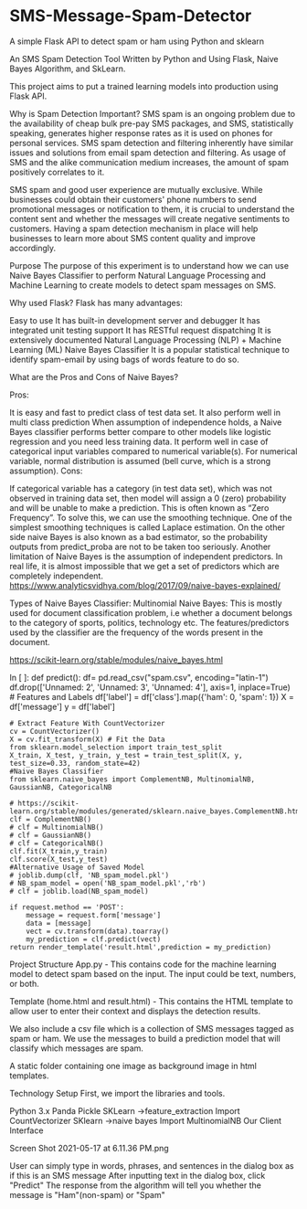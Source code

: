 # SMS-Message-Spam-Detector
A simple Flask API to detect spam or ham using Python and sklearn

An SMS Spam Detection Tool Written by Python and Using Flask, Naive Bayes Algorithm, and SkLearn.

This project aims to put a trained learning models into production using Flask API.

Why is Spam Detection Important?
SMS spam is an ongoing problem due to the availability of cheap bulk pre-pay SMS packages, and SMS, statistically speaking, generates higher response rates as it is used on phones for personal services. SMS spam detection and filtering inherently have similar issues and solutions from email spam detection and filtering. As usage of SMS and the alike communication medium increases, the amount of spam positively correlates to it.

SMS spam and good user experience are mutually exclusive. While businesses could obtain their customers' phone numbers to send promotional messages or notification to them, it is crucial to understand the content sent and whether the messages will create negative sentiments to customers. Having a spam detection mechanism in place will help businesses to learn more about SMS content quality and improve accordingly.

Purpose
The purpose of this experiment is to understand how we can use Naive Bayes Classifier to perform Natural Language Processing and Machine Learning to create models to detect spam messages on SMS.

Why used Flask?
Flask has many advantages:

Easy to use
It has built-in development server and debugger
It has integrated unit testing support
It has RESTful request dispatching
It is extensively documented
Natural Language Processing (NLP) + Machine Learning (ML)
Naive Bayes Classifier
It is a popular statistical technique to identify spam-email by using bags of words feature to do so.

What are the Pros and Cons of Naive Bayes?

Pros:

It is easy and fast to predict class of test data set. It also perform well in multi class prediction
When assumption of independence holds, a Naive Bayes classifier performs better compare to other models like logistic regression and you need less training data.
It perform well in case of categorical input variables compared to numerical variable(s). For numerical variable, normal distribution is assumed (bell curve, which is a strong assumption).
Cons:

If categorical variable has a category (in test data set), which was not observed in training data set, then model will assign a 0 (zero) probability and will be unable to make a prediction. This is often known as “Zero Frequency”. To solve this, we can use the smoothing technique. One of the simplest smoothing techniques is called Laplace estimation.
On the other side naive Bayes is also known as a bad estimator, so the probability outputs from predict_proba are not to be taken too seriously.
Another limitation of Naive Bayes is the assumption of independent predictors. In real life, it is almost impossible that we get a set of predictors which are completely independent.
https://www.analyticsvidhya.com/blog/2017/09/naive-bayes-explained/

Types of Naive Bayes Classifier:
Multinomial Naive Bayes: This is mostly used for document classification problem, i.e whether a document belongs to the category of sports, politics, technology etc. The features/predictors used by the classifier are the frequency of the words present in the document.

https://scikit-learn.org/stable/modules/naive_bayes.html

In [ ]:
def predict():
	df= pd.read_csv("spam.csv", encoding="latin-1")
	df.drop(['Unnamed: 2', 'Unnamed: 3', 'Unnamed: 4'], axis=1, inplace=True)
	# Features and Labels
	df['label'] = df['class'].map({'ham': 0, 'spam': 1})
	X = df['message']
	y = df['label']
	
	# Extract Feature With CountVectorizer
	cv = CountVectorizer()
	X = cv.fit_transform(X) # Fit the Data
	from sklearn.model_selection import train_test_split
	X_train, X_test, y_train, y_test = train_test_split(X, y, test_size=0.33, random_state=42)
	#Naive Bayes Classifier
	from sklearn.naive_bayes import ComplementNB, MultinomialNB, GaussianNB, CategoricalNB

	# https://scikit-learn.org/stable/modules/generated/sklearn.naive_bayes.ComplementNB.html
	clf = ComplementNB()
	# clf = MultinomialNB()
	# clf = GaussianNB()
	# clf = CategoricalNB()
	clf.fit(X_train,y_train)
	clf.score(X_test,y_test)
	#Alternative Usage of Saved Model
	# joblib.dump(clf, 'NB_spam_model.pkl')
	# NB_spam_model = open('NB_spam_model.pkl','rb')
	# clf = joblib.load(NB_spam_model)

	if request.method == 'POST':
		message = request.form['message']
		data = [message]
		vect = cv.transform(data).toarray()
		my_prediction = clf.predict(vect)
	return render_template('result.html',prediction = my_prediction)
Project Structure
App.py - This contains code for the machine learning model to detect spam based on the input. The input could be text, numbers, or both.

Template (home.html and result.html) - This contains the HTML template to allow user to enter their context and displays the detection results.

We also include a csv file which is a collection of SMS messages tagged as spam or ham. We use the messages to build a prediction model that will classify which messages are spam.

A static folder containing one image as background image in html templates.

Technology Setup
First, we import the libraries and tools.

Python 3.x
Panda
Pickle
SKLearn ->feature_extraction Import CountVectorizer
SKlearn ->naive bayes Import MultinomialNB
Our Client Interface

Screen Shot 2021-05-17 at 6.11.36 PM.png

User can simply type in words, phrases, and sentences in the dialog box as if this is an SMS message
After inputting text in the dialog box, click "Predict"
The response from the algorithm will tell you whether the message is "Ham"(non-spam) or "Spam"
